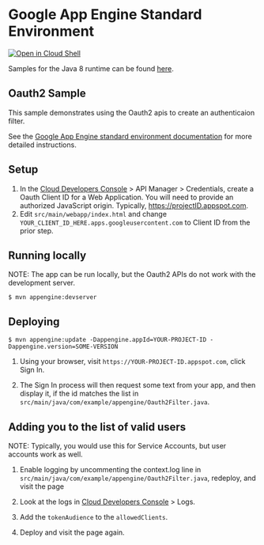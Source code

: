 # Google App Engine Standard Environment

<a href="https://console.cloud.google.com/cloudshell/open?git_repo=https://github.com/GoogleCloudPlatform/java-docs-samples&page=editor&open_in_editor=appengine/oauth2/README.md">
<img alt="Open in Cloud Shell" src ="http://gstatic.com/cloudssh/images/open-btn.png"></a>


Samples for the Java 8 runtime can be found [here](/appengine-java8).

## Oauth2 Sample

This sample demonstrates using the Oauth2 apis to create an authenticaion filter.

See the [Google App Engine standard environment documentation][ae-docs] for more
detailed instructions.


## Setup
1. In the [Cloud Developers Console](https://cloud.google.com/console) > API Manager > Credentials,
create a Oauth Client ID for a Web Application.  You will need to provide an authorized JavaScript
origin.  Typically, https://projectID.appspot.com.
1. Edit `src/main/webapp/index.html` and change `YOUR_CLIENT_ID_HERE.apps.googleusercontent.com` to
Client ID from the prior step.

## Running locally
NOTE: The app can be run locally, but the Oauth2 APIs do not work with the development server.

    $ mvn appengine:devserver

## Deploying
    $ mvn appengine:update -Dappengine.appId=YOUR-PROJECT-ID -Dappengine.version=SOME-VERSION

1. Using your browser, visit `https://YOUR-PROJECT-ID.appspot.com`, click Sign In.

1. The Sign In process will then request some text from your app, and then display it, if
the id matches the list in `src/main/java/com/example/appengine/Oauth2Filter.java`.

## Adding you to the list of valid users
NOTE: Typically, you would use this for Service Accounts, but user accounts work as well.

1. Enable logging by uncommenting the context.log line in
`src/main/java/com/example/appengine/Oauth2Filter.java`, redeploy, and visit the page
1. Look at the logs in [Cloud Developers Console](https://cloud.google.com/console) > Logs.

1. Add the `tokenAudience` to the `allowedClients`.

1. Deploy and visit the page again.

[ae-docs]: https://cloud.google.com/appengine/docs/java/
